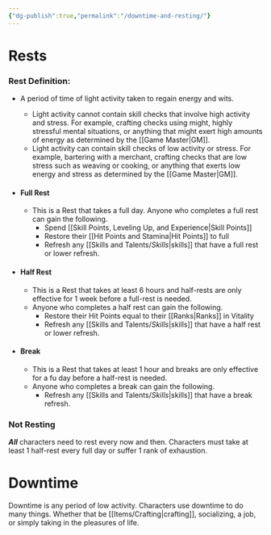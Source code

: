 ```yaml
---
{"dg-publish":true,"permalink":"/downtime-and-resting/"}
---
```


# Rests
### Rest Definition: 
- A period of time of light activity taken to regain energy and wits. 
	- Light activity cannot contain skill checks that involve high activity and stress. For example, crafting checks using might, highly stressful mental situations, or anything that might exert high amounts of energy as determined by the [[Game Master\|GM]].
	- Light activity can contain skill checks of low activity or stress. For example, bartering with a merchant, crafting checks that are low stress such as weaving or cooking, or anything that exerts low energy and stress as determined by the [[Game Master\|GM]].

- #### Full Rest
	- This is a Rest that takes a full day. Anyone who completes a full rest can gain the following.
		- Spend [[Skill Points, Leveling Up, and Experience\|Skill Points]]
		- Restore their [[Hit Points and Stamina\|Hit Points]] to full
		- Refresh any [[Skills and Talents/_Skills_\|skills]] that have a full rest or lower refresh.
- #### Half Rest
	- This is a Rest that takes at least 6 hours and half-rests are only effective for 1 week before a full-rest is needed.
	- Anyone who completes a half rest can gain the following.
		- Restore their Hit Points equal to their [[Ranks\|Ranks]] in Vitality
		- Refresh any [[Skills and Talents/_Skills_\|skills]] that have a half rest or lower refresh.
- #### Break
	- This is a Rest that takes at least 1 hour and breaks are only effective for a fu day before a half-rest is needed. 
	- Anyone who completes a break can gain the following.
		- Refresh any [[Skills and Talents/_Skills_\|skills]] that have a break refresh.

### Not Resting
***All*** characters need to rest every now and then. Characters must take at least 1 half-rest every full day or suffer 1 rank of exhaustion.
 
# Downtime
Downtime is any period of low activity. Characters use downtime to do many things. Whether that be [[Items/Crafting\|crafting]], socializing, a job, or simply taking in the pleasures of life.


